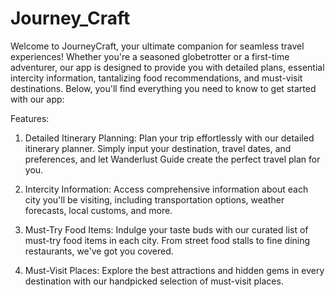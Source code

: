# Journey_Craft

Welcome to JourneyCraft, your ultimate companion for seamless travel experiences! Whether you're a seasoned globetrotter or a first-time adventurer, our app is designed to provide you with detailed plans, essential intercity information, tantalizing food recommendations, and must-visit destinations. Below, you'll find everything you need to know to get started with our app:

Features:
1. Detailed Itinerary Planning: Plan your trip effortlessly with our detailed itinerary planner. Simply input your destination, travel dates, and preferences, and let Wanderlust Guide create the perfect travel plan for you.

2. Intercity Information: Access comprehensive information about each city you'll be visiting, including transportation options, weather forecasts, local customs, and more.

3. Must-Try Food Items: Indulge your taste buds with our curated list of must-try food items in each city. From street food stalls to fine dining restaurants, we've got you covered.

4. Must-Visit Places: Explore the best attractions and hidden gems in every destination with our handpicked selection of must-visit places.
